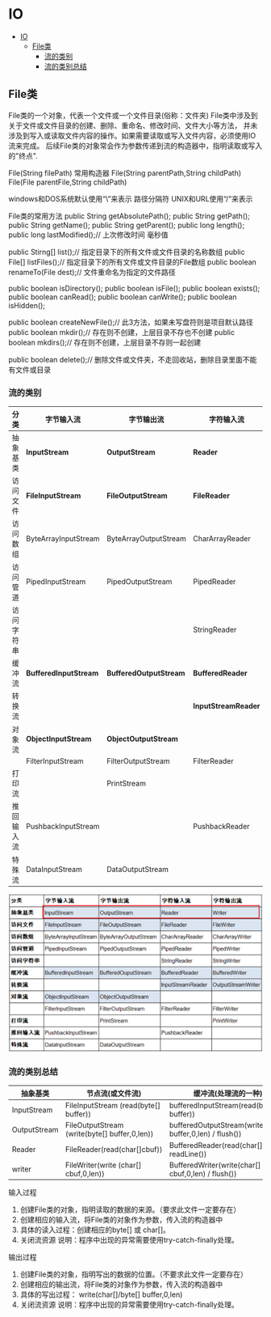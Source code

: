# IO

- [IO](#io)
  - [File类](#file类)
    - [流的类别](#流的类别)
    - [流的类别总结](#流的类别总结)

## File类

File类的一个对象，代表一个文件或一个文件目录(俗称：文件夹)
File类中涉及到关于文件或文件目录的创建、删除、重命名、修改时间、文件大小等方法，
并未涉及到写入或读取文件内容的操作。如果需要读取或写入文件内容，必须使用IO流来完成。
后续File类的对象常会作为参数传递到流的构造器中，指明读取或写入的"终点".

File(String filePath) 常用构造器
File(String parentPath,String childPath)
File(File parentFile,String childPath)

windows和DOS系统默认使用“\”来表示 路径分隔符
UNIX和URL使用“/”来表示

File类的常用方法
public String getAbsolutePath();
public String getPath();
public String getName();
public String getParent();
public long length();
public long lastModified();// 上次修改时间 毫秒值

public Stirng[] list();// 指定目录下的所有文件或文件目录的名称数组
public File[] listFiles();// 指定目录下的所有文件或文件目录的File数组
public boolean renameTo(File dest);// 文件重命名为指定的文件路径

public boolean isDirectory();
public boolean isFile();
public boolean exists();
public boolean canRead();
public boolean canWrite();
public boolean isHidden();

public boolean createNewFile();// 此3方法，如果未写盘符则是项目默认路径
public boolean mkdir();// 存在则不创建，上层目录不存也不创建
public boolean mkdirs();// 存在则不创建，上层目录不存则一起创建

public boolean delete();// 删除文件或文件夹，不走回收站，删除目录里面不能有文件或目录

### 流的类别

| 分类       | 字节输入流              | 字节输出流               | 字符输入流            | 字符输出流             |
| ---------- | ----------------------- | ------------------------ | --------------------- | ---------------------- |
| 抽象基类   | **InputStream**         | **OutputStream**         | **Reader**            | **Writer**             |
| 访问文件   | **FileInputStream**     | **FileOutputStream**     | **FileReader**        | **FileWriter**         |
| 访问数组   | ByteArrayInputStream    | ByteArrayOutputStream    | CharArrayReader       | CharArrayWriter        |
| 访问管道   | PipedInputStream        | PipedOutputStream        | PipedReader           | PipedWriter            |
| 访问字符串 |                         |                          | StringReader          | StringWriter           |
| 缓冲流     | **BufferedInputStream** | **BufferedOutputStream** | **BufferedReader**    | **BufferedWriter**     |
| 转换流     |                         |                          | **InputStreamReader** | **OutputStreamWriter** |
| 对象流     | **ObjectInputStream**   | **ObjectOutputStream**   |                       |                        |
|            | FilterInputStream       | FilterOutputStream       | FilterReader          | FilterWriter           |
| 打印流     |                         | PrintStream              |                       | PrintWriter            |
| 推回输入流 | PushbackInputStream     |                          | PushbackReader        |                        |
| 特殊流     | DataInputStream         | DataOutputStream         |                       |                        |

![io流的类别](/Jvav/img/ioStreamCategory.png)

### 流的类别总结

| 抽象基类     | 节点流(或文件流)                              | 缓冲流(处理流的一种)                                       |
| ------------ | --------------------------------------------- | ---------------------------------------------------------- |
| InputStream  | FileInputStream (read(byte[] buffer))         | bufferedInputStream(read(byte[] buffer))                   |
| OutputStream | FileOutputStream (write(byte[] buffer,0,len)) | bufferedOutputStream(write(byte[] buffer,0,len) / flush()) |
| Reader       | FileReader(read(char[]cbuf))                  | BufferedReader(read(char[]cbuf) / readLine())              |
| writer       | FileWriter(write (char[] cbuf,0,len))         | BufferedWriter(write(char[] cbuf,0,len) / flush())         |

输入过程

1. 创建File类的对象，指明读取的数据的来源。（要求此文件一定要存在）
1. 创建相应的输入流，将File类的对象作为参数，传入流的构造器中
1. 具体的读入过程：创建相应的byte[] 或 char[]。
1. 关闭流资源
说明：程序中出现的异常需要使用try-catch-finally处理。

输出过程

1. 创建File类的对象，指明写出的数据的位置。（不要求此文件一定要存在）
1. 创建相应的输出流，将File类的对象作为参数，传入流的构造器中
1. 具体的写出过程： write(char[]/byte[] buffer,0,len)
1. 关闭流资源
说明：程序中出现的异常需要使用try-catch-finally处理。
